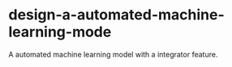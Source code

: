 # design-a-automated-machine-learning-mode
A automated machine learning model with a integrator feature.
